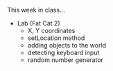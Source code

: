 This week in class...

* Lab (Fat Cat 2)
	* X, Y coordinates
	* setLocation method
	* adding objects to the world
	* detecting keyboard input
	* random number generator
	
	
	
